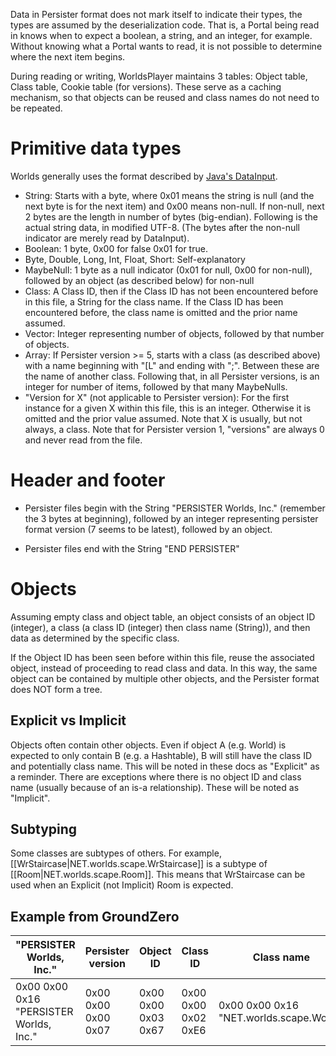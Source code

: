 Data in Persister format does not mark itself to indicate their types, the types are assumed by the deserialization code. That is, a Portal being read in knows when to expect a boolean, a string, and an integer, for example. Without knowing what a Portal wants to read, it is not possible to determine where the next item begins.

During reading or writing, WorldsPlayer maintains 3 tables: Object table, Class table, Cookie table (for versions). These serve as a caching mechanism, so that objects can be reused and class names do not need to be repeated.

# Primitive data types

Worlds generally uses the format described by [Java's DataInput](https://docs.oracle.com/javase/7/docs/api/java/io/DataInput.html).

* String: Starts with a byte, where 0x01 means the string is null (and the next byte is for the next item) and 0x00 means non-null. If non-null, next 2 bytes are the length in number of bytes (big-endian). Following is the actual string data, in modified UTF-8. (The bytes after the non-null indicator are merely read by DataInput).
* Boolean: 1 byte, 0x00 for false 0x01 for true.
* Byte, Double, Long, Int, Float, Short: Self-explanatory
* MaybeNull: 1 byte as a null indicator (0x01 for null, 0x00 for non-null), followed by an object (as described below) for non-null
* Class: A Class ID, then if the Class ID has not been encountered before in this file, a String for the class name. If the Class ID has been encountered before, the class name is omitted and the prior name assumed.
* Vector: Integer representing number of objects, followed by that number of objects.
* Array: If Persister version >= 5, starts with a class (as described above) with a name beginning with "[L" and ending with ";". Between these are the name of another class. Following that, in all Persister versions, is an integer for number of items, followed by that many MaybeNulls.
* "Version for X" (not applicable to Persister version): For the first instance for a given X within this file, this is an integer. Otherwise it is omitted and the prior value assumed. Note that X is usually, but not always, a class. Note that for Persister version 1, "versions" are always 0 and never read from the file.

# Header and footer

* Persister files begin with the String "PERSISTER Worlds, Inc." (remember the 3 bytes at beginning), followed by an integer representing persister format version (7 seems to be latest), followed by an object.

* Persister files end with the String "END PERSISTER"

# Objects

Assuming empty class and object table, an object consists of an object ID (integer), a class (a class ID (integer) then class name (String)), and then data as determined by the specific class.

If the Object ID has been seen before within this file, reuse the associated object, instead of proceeding to read class and data. In this way, the same object can be contained by multiple other objects, and the Persister format does NOT form a tree.

## Explicit vs Implicit

Objects often contain other objects. Even if object A (e.g. World) is expected to only contain B (e.g. a Hashtable), B will still have the class ID and potentially class name. This will be noted in these docs as "Explicit" as a reminder. There are exceptions where there is no object ID and class name (usually because of an is-a relationship). These will be noted as "Implicit".

## Subtyping

Some classes are subtypes of others. For example, [[WrStaircase|NET.worlds.scape.WrStaircase]] is a subtype of [[Room|NET.worlds.scape.Room]]. This means that WrStaircase can be used when an Explicit (not Implicit) Room is expected.

## Example from GroundZero

| "PERSISTER Worlds, Inc." | Persister version | Object ID | Class ID | Class name |
| ------------------------ | ----------------- | --------- | -------- | ---------- |
| 0x00 0x00 0x16 "PERSISTER Worlds, Inc." | 0x00 0x00 0x00 0x07 | 0x00 0x00 0x03 0x67 | 0x00 0x00 0x02 0xE6 | 0x00 0x00 0x16 "NET.worlds.scape.World" |